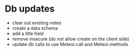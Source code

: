 # Db updates
- clear out existing notes
- create a data schema
- add a title field
- remove insecure (do not allow create on the client side)
- update db calls to use Meteor.call and Meteor.methods


